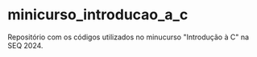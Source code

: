 # minicurso_introducao_a_c
Repositório com os códigos utilizados no minucurso "Introdução à C" na SEQ 2024.
